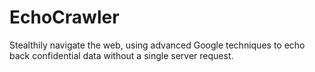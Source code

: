 # EchoCrawler
Stealthily navigate the web, using advanced Google techniques to echo back confidential data without a single server request.
